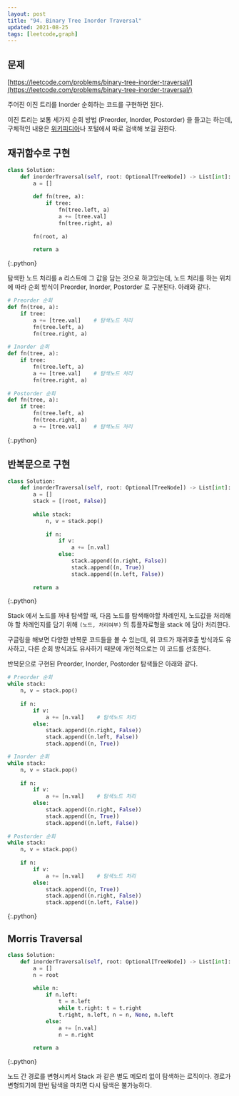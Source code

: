 ```yaml
---
layout: post
title: "94. Binary Tree Inorder Traversal"
updated: 2021-08-25
tags: [leetcode,graph]
---
```


## 문제

[https://leetcode.com/problems/binary-tree-inorder-traversal/](https://leetcode.com/problems/binary-tree-inorder-traversal/)

주어진 이진 트리를 Inorder 순회하는 코드를 구현하면 된다.

이진 트리는 보통 세가지 순회 방법 (Preorder, Inorder, Postorder) 을 들고는 하는데, 구체적인 내용은 [위키피디아](https://ko.wikipedia.org/wiki/%ED%8A%B8%EB%A6%AC_%EC%88%9C%ED%9A%8C)나 포털에서 따로 검색해 보길 권한다.

## 재귀함수로 구현

```py
class Solution:
    def inorderTraversal(self, root: Optional[TreeNode]) -> List[int]:
        a = []
        
        def fn(tree, a):
            if tree:
                fn(tree.left, a)
                a += [tree.val]
                fn(tree.right, a)
                
        fn(root, a)
        
        return a
```
{:.python}

탐색한 노드 처리를 a 리스트에 그 값을 담는 것으로 하고있는데, 노드 처리를 하는 위치에 따라 순회 방식이 Preorder, Inorder, Postorder 로 구분된다. 아래와 같다.

```py
# Preorder 순회
def fn(tree, a):
    if tree:
        a += [tree.val]    # 탐색노드 처리
        fn(tree.left, a)
        fn(tree.right, a)
        
# Inorder 순회
def fn(tree, a):
    if tree:
        fn(tree.left, a)
        a += [tree.val]    # 탐색노드 처리
        fn(tree.right, a)
        
# Postorder 순회
def fn(tree, a):
    if tree:
        fn(tree.left, a)
        fn(tree.right, a)
        a += [tree.val]    # 탐색노드 처리
```
{:.python}

## 반복문으로 구현

```py
class Solution:
    def inorderTraversal(self, root: Optional[TreeNode]) -> List[int]:
        a = []
        stack = [(root, False)]
        
        while stack:
            n, v = stack.pop()
            
            if n:
                if v:
                    a += [n.val]
                else:
                    stack.append((n.right, False))
                    stack.append((n, True))
                    stack.append((n.left, False))
                
        return a
```
{:.python}

Stack 에서 노드를 꺼내 탐색할 때, 다음 노드를 탐색해야할 차례인지, 노드값을 처리해야 할 차례인지를 담기 위해 `(노드, 처리여부)` 의 튜플자료형을 stack 에 담아 처리한다.

구글링을 해보면 다양한 반복문 코드들을 볼 수 있는데, 위 코드가 재귀호출 방식과도 유사하고, 다른 순회 방식과도 유사하기 때문에 개인적으로는 이 코드를 선호한다.

반복문으로 구현된 Preorder, Inorder, Postorder 탐색들은 아래와 같다.

```py
# Preorder 순회
while stack:
    n, v = stack.pop()
    
    if n:
        if v:
            a += [n.val]    # 탐색노드 처리
        else:
            stack.append((n.right, False))
            stack.append((n.left, False))
            stack.append((n, True))

# Inorder 순회
while stack:
    n, v = stack.pop()
    
    if n:
        if v:
            a += [n.val]    # 탐색노드 처리
        else:
            stack.append((n.right, False))
            stack.append((n, True))
            stack.append((n.left, False))
            
# Postorder 순회
while stack:
    n, v = stack.pop()
    
    if n:
        if v:
            a += [n.val]    # 탐색노드 처리
        else:
            stack.append((n, True))
            stack.append((n.right, False))
            stack.append((n.left, False))
```
{:.python}

## Morris Traversal

```py
class Solution:
    def inorderTraversal(self, root: Optional[TreeNode]) -> List[int]:
        a = []
        n = root
        
        while n:
            if n.left:
                t = n.left
                while t.right: t = t.right
                t.right, n.left, n = n, None, n.left
            else:
                a += [n.val]
                n = n.right
                
        return a
```
{:.python}

노드 간 경로를 변형시켜서 Stack 과 같은 별도 메모리 없이 탐색하는 로직이다. 경로가 변형되기에 한번 탐색을 마치면 다시 탐색은 불가능하다.